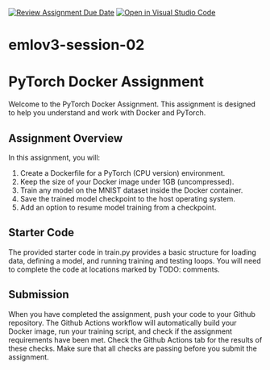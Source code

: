 [![Review Assignment Due Date](https://classroom.github.com/assets/deadline-readme-button-22041afd0340ce965d47ae6ef1cefeee28c7c493a6346c4f15d667ab976d596c.svg)](https://classroom.github.com/a/A2tcAnZG)
[![Open in Visual Studio Code](https://classroom.github.com/assets/open-in-vscode-2e0aaae1b6195c2367325f4f02e2d04e9abb55f0b24a779b69b11b9e10269abc.svg)](https://classroom.github.com/online_ide?assignment_repo_id=15814114&assignment_repo_type=AssignmentRepo)
# emlov3-session-02

# PyTorch Docker Assignment

Welcome to the PyTorch Docker Assignment. This assignment is designed to help you understand and work with Docker and PyTorch.

## Assignment Overview

In this assignment, you will:

1. Create a Dockerfile for a PyTorch (CPU version) environment.
2. Keep the size of your Docker image under 1GB (uncompressed).
3. Train any model on the MNIST dataset inside the Docker container.
4. Save the trained model checkpoint to the host operating system.
5. Add an option to resume model training from a checkpoint.

## Starter Code

The provided starter code in train.py provides a basic structure for loading data, defining a model, and running training and testing loops. You will need to complete the code at locations marked by TODO: comments.

## Submission

When you have completed the assignment, push your code to your Github repository. The Github Actions workflow will automatically build your Docker image, run your training script, and check if the assignment requirements have been met. Check the Github Actions tab for the results of these checks. Make sure that all checks are passing before you submit the assignment.
